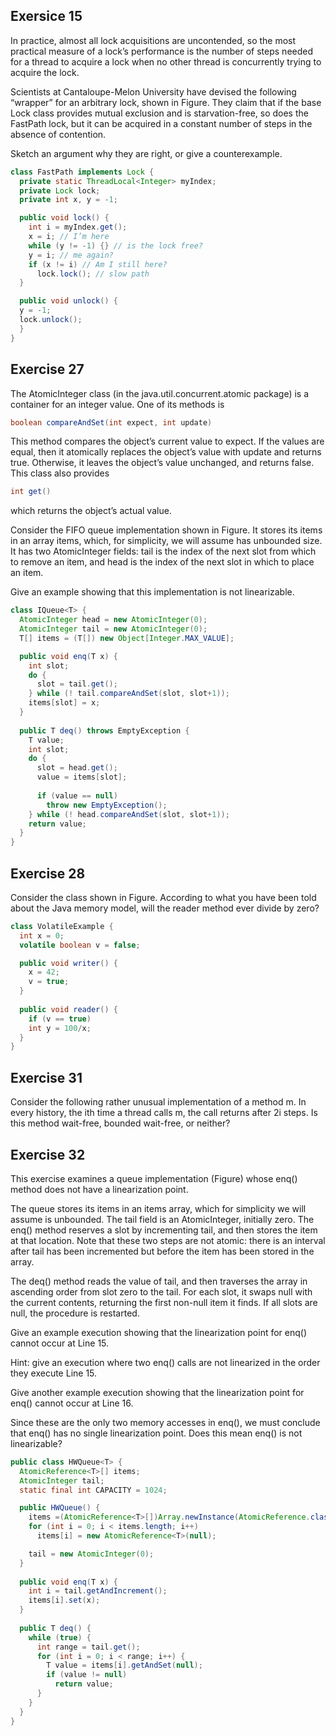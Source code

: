 ## Exersice 15
In practice, almost all lock acquisitions are uncontended, so the most practical measure of a lock’s performance is the number of steps needed for a thread to acquire a lock when no other thread is concurrently trying to acquire the lock.

Scientists at Cantaloupe-Melon University have devised the following “wrapper” for an arbitrary lock, shown in Figure. They claim that if the base Lock class provides mutual exclusion and is starvation-free, so does the FastPath lock, but it can be acquired in a constant number of steps in the absence of contention.

Sketch an argument why they are right, or give a counterexample.

``` JAVA
class FastPath implements Lock {
  private static ThreadLocal<Integer> myIndex;
  private Lock lock;
  private int x, y = -1;

  public void lock() {
    int i = myIndex.get();
    x = i; // I’m here
    while (y != -1) {} // is the lock free?
    y = i; // me again?
    if (x != i) // Am I still here?
      lock.lock(); // slow path
  }

  public void unlock() {
  y = -1;
  lock.unlock();
  }
}
```

## Exercise 27
The AtomicInteger class (in the java.util.concurrent.atomic package) is a container for an integer value. One of its methods is

``` JAVA
boolean compareAndSet(int expect, int update)
```

This method compares the object’s current value to expect. If the values are equal, then it atomically replaces the object’s value with update and returns true. Otherwise, it leaves the object’s value unchanged, and returns false. This class also provides

``` JAVA
int get()
```

which returns the object’s actual value.

Consider the FIFO queue implementation shown in Figure. It stores its items in an array items, which, for simplicity, we will assume has unbounded size. It has two AtomicInteger fields: tail is the index of the next slot from which to remove an item, and head is the index of the next slot in which to place an item.

Give an example showing that this implementation is not linearizable.

``` JAVA
class IQueue<T> {
  AtomicInteger head = new AtomicInteger(0);
  AtomicInteger tail = new AtomicInteger(0);
  T[] items = (T[]) new Object[Integer.MAX_VALUE];

  public void enq(T x) {
    int slot;
    do {
      slot = tail.get();
    } while (! tail.compareAndSet(slot, slot+1));
    items[slot] = x;
  }
  
  public T deq() throws EmptyException {
    T value;
    int slot;
    do {
      slot = head.get();
      value = items[slot];
    
      if (value == null)
        throw new EmptyException();
    } while (! head.compareAndSet(slot, slot+1));
    return value;
  }
}
```

## Exercise 28
Consider the class shown in Figure. According to what you have been told about the Java memory model, will the reader method ever divide by zero?

``` JAVA
class VolatileExample {
  int x = 0;
  volatile boolean v = false;

  public void writer() {
    x = 42;
    v = true;
  }
  
  public void reader() {
    if (v == true)
    int y = 100/x;
  }
}
```

## Exercise 31
Consider the following rather unusual implementation of a method m. In every history, the ith time a thread calls m, the call returns after 2i steps. Is this method wait-free, bounded wait-free, or neither?

## Exercise 32
This exercise examines a queue implementation (Figure) whose enq() method does not have a linearization point.

The queue stores its items in an items array, which for simplicity we will assume is unbounded. The tail field is an AtomicInteger, initially zero. The enq() method reserves a slot by incrementing tail, and then stores the item at that location. Note that these two steps are not atomic: there is an interval after tail has been incremented but before the item has been stored in the array.

The deq() method reads the value of tail, and then traverses the array in ascending order from slot zero to the tail. For each slot, it swaps null with the current contents, returning the first non-null item it finds. If all slots are null, the procedure is restarted.

Give an example execution showing that the linearization point for enq() cannot occur at Line 15.

Hint: give an execution where two enq() calls are not linearized in the order they execute Line 15.

Give another example execution showing that the linearization point for enq() cannot occur at Line 16.

Since these are the only two memory accesses in enq(), we must conclude that enq() has no single linearization point. Does this mean enq() is not linearizable?

``` JAVA
public class HWQueue<T> {
  AtomicReference<T>[] items;
  AtomicInteger tail;
  static final int CAPACITY = 1024;

  public HWQueue() {
    items =(AtomicReference<T>[])Array.newInstance(AtomicReference.class, CAPACITY);
    for (int i = 0; i < items.length; i++)
      items[i] = new AtomicReference<T>(null);

    tail = new AtomicInteger(0);
  }
  
  public void enq(T x) {
    int i = tail.getAndIncrement();
    items[i].set(x);
  }
  
  public T deq() {
    while (true) {
      int range = tail.get();
      for (int i = 0; i < range; i++) {
        T value = items[i].getAndSet(null);
        if (value != null)
          return value;
      }
    }
  }
}
```
